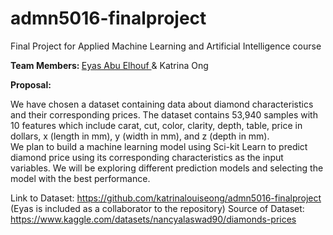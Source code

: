 # admn5016-finalproject
Final Project for Applied Machine Learning and Artificial Intelligence course

<b> Team Members: </b> <a href = "github.com/eyas01">Eyas Abu Elhouf </a> & Katrina Ong

<b> Proposal: </b>

We have chosen a dataset containing data about diamond characteristics and their corresponding prices. The dataset contains 53,940 samples with 10 features which include carat, cut, color, clarity, depth, table, price in dollars, x (length in mm), y (width in mm), and z (depth in mm).  
We plan to build a machine learning model using Sci-kit Learn to predict diamond price using its corresponding characteristics as the input variables. We will be exploring different prediction models and selecting the model with the best performance.

Link to Dataset: https://github.com/katrinalouiseong/admn5016-finalproject (Eyas is included as a collaborator to the repository)
Source of Dataset: https://www.kaggle.com/datasets/nancyalaswad90/diamonds-prices 
